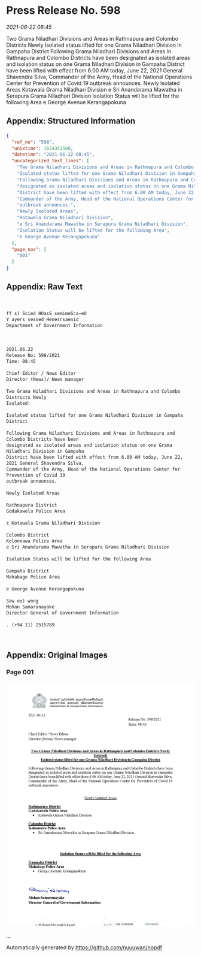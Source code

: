 
# Press Release No. 598
*2021-06-22 08:45*


Two Grama Niladhari Divisions and Areas in Rathnapura and Colombo Districts Newly
Isolated status lifted for one Grama Niladhari Division in Gampaha District
Following Grama Niladhari Divisions and Areas in Rathnapura and Colombo Districts have been
designated as isolated areas and isolation status on one Grama Niladhari Division in Gampaha
District have been lifted with effect from 6.00 AM today, June 22, 2021 General Shavendra Silva,
Commander of the Army, Head of the National Operations Center for Prevention of Covid 19
outbreak announces.
Newly Isolated Areas
Kotawala Grama Niladhari Division
e Sri Anandarama Mawatha in Serapura Grama Niladhari Division
Isolation Status will be lifted for the following Area
e George Avenue Kerangapokuna

## Appendix: Structured Information
```json
{
  "ref_no": "598",
  "unixtime": 1624351500,
  "datetime": "2021-06-22 08:45",
  "uncategorized_text_lines": [
    "Two Grama Niladhari Divisions and Areas in Rathnapura and Colombo Districts Newly",
    "Isolated status lifted for one Grama Niladhari Division in Gampaha District",
    "Following Grama Niladhari Divisions and Areas in Rathnapura and Colombo Districts have been",
    "designated as isolated areas and isolation status on one Grama Niladhari Division in Gampaha",
    "District have been lifted with effect from 6.00 AM today, June 22, 2021 General Shavendra Silva,",
    "Commander of the Army, Head of the National Operations Center for Prevention of Covid 19",
    "outbreak announces.",
    "Newly Isolated Areas",
    "Kotawala Grama Niladhari Division",
    "e Sri Anandarama Mawatha in Serapura Grama Niladhari Division",
    "Isolation Status will be lifted for the following Area",
    "e George Avenue Kerangapokuna"
  ],
  "page_nos": [
    "001"
  ]
}
```

## Appendix: Raw Text
```text
 

ff s) Scied HOasS semimeScs—eO
Y ayers sessed Henesrsaenid
Department of Government Information

 

2021.06.22
Release No: 598/2021
Time: 08:45

Chief Editor / News Editor
Director (News)/ News manager

Two Grama Niladhari Divisions and Areas in Rathnapura and Colombo Districts Newly
Isolated:

Isolated status lifted for one Grama Niladhari Division in Gampaha District

Following Grama Niladhari Divisions and Areas in Rathnapura and Colombo Districts have been
designated as isolated areas and isolation status on one Grama Niladhari Division in Gampaha
District have been lifted with effect from 6.00 AM today, June 22, 2021 General Shavendra Silva,
Commander of the Army, Head of the National Operations Center for Prevention of Covid 19
outbreak announces.

Newly Isolated Areas

Rathnapura District
Godakawela Police Area

¢ Kotawala Grama Niladhari Division

Colombo District
Kolonnawa Police Area
e Sri Anandarama Mawatha in Serapura Grama Niladhari Division

Isolation Status will be lifted for the following Area

Gampaha District
Mahabage Police Area

e George Avenue Kerangapokuna

Saw eo) wong
Mohan Samaranayake
Director General of Government Information

. (+94 11) 2515789

 

```

## Appendix: Original Images

### Page 001

![page_no](https://raw.githubusercontent.com/nuuuwan/nopdf_data/main/nopdf.dgigovlk.ref598.page001.jpeg)
        

...

Automatically generated by https://github.com/nuuuwan/nopdf

    
    